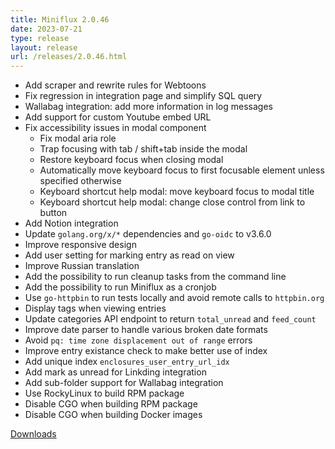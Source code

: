 ```yaml
---
title: Miniflux 2.0.46
date: 2023-07-21
type: release
layout: release
url: /releases/2.0.46.html
---
```


* Add scraper and rewrite rules for Webtoons
* Fix regression in integration page and simplify SQL query
* Wallabag integration: add more information in log messages
* Add support for custom Youtube embed URL
* Fix accessibility issues in modal component
    * Fix modal aria role
    * Trap focusing with tab / shift+tab inside the modal
    * Restore keyboard focus when closing modal
    * Automatically move keyboard focus to first focusable element unless specified otherwise
    * Keyboard shortcut help modal: move keyboard focus to modal title
    * Keyboard shortcut help modal: change close control from link to button
* Add Notion integration
* Update `golang.org/x/*` dependencies and `go-oidc` to v3.6.0
* Improve responsive design
* Add user setting for marking entry as read on view
* Improve Russian translation
* Add the possibility to run cleanup tasks from the command line
* Add the possibility to run Miniflux as a cronjob
* Use `go-httpbin` to run tests locally and avoid remote calls to `httpbin.org`
* Display tags when viewing entries
* Update categories API endpoint to return `total_unread` and `feed_count`
* Improve date parser to handle various broken date formats
* Avoid `pq: time zone displacement out of range` errors
* Improve entry existance check to make better use of index
* Add unique index `enclosures_user_entry_url_idx`
* Add mark as unread for Linkding integration
* Add sub-folder support for Wallabag integration
* Use RockyLinux to build RPM package
* Disable CGO when building RPM package
* Disable CGO when building Docker images

[Downloads](https://github.com/miniflux/v2/releases/tag/2.0.46)
